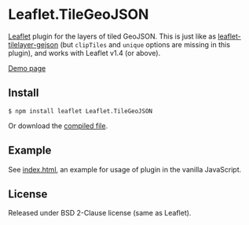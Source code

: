 # Leaflet.TileGeoJSON

[Leaflet](https://leafletjs.com) plugin for the layers of tiled GeoJSON. This is just like as [leaflet-tilelayer-gejson](https://github.com/glenrobertson/leaflet-tilelayer-geojson/) (but `clipTiles` and `unique` options are missing in this plugin), and works with Leaflet v1.4 (or above).

[Demo page](https://zeroyonichihachi.github.io/Leaflet.TileGeoJSON)


## Install

```
$ npm install leaflet Leaflet.TileGeoJSON
```

Or download the [compiled file](https://github.com/zeroyonichihachi/Leaflet.TileGeoJSON/tree/v0.1.0/dist).


## Example

See [index.html](index.html), an example for usage of plugin in the vanilla JavaScript.


## License

Released under BSD 2-Clause license (same as Leaflet).
